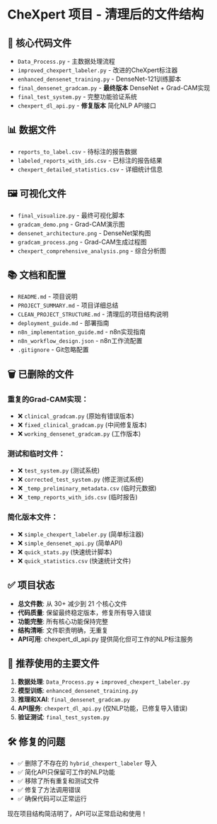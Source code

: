 # CheXpert 项目 - 清理后的文件结构

## 📁 核心代码文件
- `Data_Process.py` - 主数据处理流程
- `improved_chexpert_labeler.py` - 改进的CheXpert标注器
- `enhanced_densenet_training.py` - DenseNet-121训练脚本
- `final_densenet_gradcam.py` - **最终版本** DenseNet + Grad-CAM实现
- `final_test_system.py` - 完整功能验证系统
- `chexpert_dl_api.py` - **修复版本** 简化NLP API接口

## 📊 数据文件
- `reports_to_label.csv` - 待标注的报告数据
- `labeled_reports_with_ids.csv` - 已标注的报告结果
- `chexpert_detailed_statistics.csv` - 详细统计信息

## 🖼️ 可视化文件
- `final_visualize.py` - 最终可视化脚本
- `gradcam_demo.png` - Grad-CAM演示图
- `densenet_architecture.png` - DenseNet架构图
- `gradcam_process.png` - Grad-CAM生成过程图
- `chexpert_comprehensive_analysis.png` - 综合分析图

## 📚 文档和配置
- `README.md` - 项目说明
- `PROJECT_SUMMARY.md` - 项目详细总结
- `CLEAN_PROJECT_STRUCTURE.md` - 清理后的项目结构说明
- `deployment_guide.md` - 部署指南
- `n8n_implementation_guide.md` - n8n实现指南
- `n8n_workflow_design.json` - n8n工作流配置
- `.gitignore` - Git忽略配置

## 🗑️ 已删除的文件
### 重复的Grad-CAM实现：
- ❌ `clinical_gradcam.py` (原始有错误版本)
- ❌ `fixed_clinical_gradcam.py` (中间修复版本)
- ❌ `working_densenet_gradcam.py` (工作版本)

### 测试和临时文件：
- ❌ `test_system.py` (测试系统)
- ❌ `corrected_test_system.py` (修正测试系统)
- ❌ `_temp_preliminary_metadata.csv` (临时元数据)
- ❌ `_temp_reports_with_ids.csv` (临时报告)

### 简化版本文件：
- ❌ `simple_chexpert_labeler.py` (简单标注器)
- ❌ `simple_densenet_api.py` (简单API)
- ❌ `quick_stats.py` (快速统计脚本)
- ❌ `quick_statistics.csv` (快速统计文件)

## ✅ 项目状态
- **总文件数**: 从 30+ 减少到 21 个核心文件
- **代码质量**: 保留最终稳定版本，修复所有导入错误
- **功能完整**: 所有核心功能保持完整
- **结构清晰**: 文件职责明确，无重复
- **API可用**: chexpert_dl_api.py 提供简化但可工作的NLP标注服务

## 🎯 推荐使用的主要文件
1. **数据处理**: `Data_Process.py` + `improved_chexpert_labeler.py`
2. **模型训练**: `enhanced_densenet_training.py`
3. **推理和XAI**: `final_densenet_gradcam.py`
4. **API服务**: `chexpert_dl_api.py` (仅NLP功能，已修复导入错误)
5. **验证测试**: `final_test_system.py`

## 🛠️ 修复的问题
- ✅ 删除了不存在的 `hybrid_chexpert_labeler` 导入
- ✅ 简化API只保留可工作的NLP功能
- ✅ 移除了所有重复和测试文件
- ✅ 修复了方法调用错误
- ✅ 确保代码可以正常运行

现在项目结构简洁明了，API可以正常启动和使用！